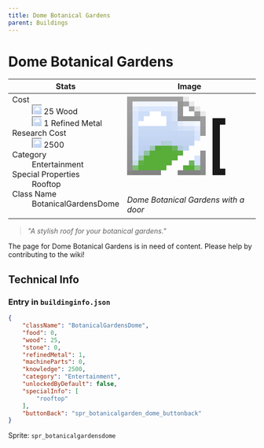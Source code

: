 ```yaml
---
title: Dome Botanical Gardens
parent: Buildings
---
```

# Dome Botanical Gardens

[//]: # (Pre-generated content)
<table><thead><tr><th>Stats</th><th>Image</th></tr></thead><tbody><tr><td><dl><dt>Cost</dt><dd><div class="resource-icon"><img style="object-position: -637px -751px;" src="https://tfe2-wiki.github.io/assets/sprites.png"></div> 25 Wood<br><div class="resource-icon"><img style="object-position: -795px -775px;" src="https://tfe2-wiki.github.io/assets/sprites.png"></div> 1 Refined Metal</dd><dt>Research Cost</dt><dd><div class="resource-icon"><img style="object-position: -268px -522px;" src="https://tfe2-wiki.github.io/assets/sprites.png"></div> 2500</dd><dt>Category</dt><dd>Entertainment</dd><dt>Special Properties</dt><dd>Rooftop</dd><dt>Class Name</dt><dd>BotanicalGardensDome</dd></dl></td><td><style>.building-image {width: 200px;height: 200px;overflow: hidden;position: relative;}.building-image img {image-rendering: pixelated;object-fit: none;transform: scale(10);transform-origin: left top;position: absolute;left: 0;top: 0;}.resource-image {width: 200px;height: 200px;overflow: hidden;position: relative;}.resource-image img {image-rendering: pixelated;object-fit: none;transform: scale(20);transform-origin: left top;position: absolute;left: 0;top: 0;}.building-icon {width: 20px;height: 20px;overflow: hidden;position: relative;display: inline-block;}.building-icon img {image-rendering: pixelated;object-fit: none;transform: scale(1);transform-origin: left top;position: absolute;left: 0;top: 0;}.resource-icon {width: 20px;height: 20px;overflow: hidden;position: relative;display: inline-block;}.resource-icon img {image-rendering: pixelated;object-fit: none;transform: scale(2);transform-origin: left top;position: absolute;left: 0;top: 0;}</style><div class="building-image"><img style="object-position: -733px -876px;" src="https://tfe2-wiki.github.io/assets/sprites.png" alt="Dome Botanical Gardens Back"><img style="object-position: -711px -593px;" src="https://tfe2-wiki.github.io/assets/sprites.png" alt="Dome Botanical Gardens"></div><i>Dome Botanical Gardens with a door</i></td></tr></tbody></table><blockquote><i>"A stylish roof for your botanical gardens."</i></blockquote>

The page for Dome Botanical Gardens is in need of content. Please help by contributing to the wiki!

## Technical Info
### Entry in `buildinginfo.json`

```json
{
    "className": "BotanicalGardensDome",
    "food": 0,
    "wood": 25,
    "stone": 0,
    "refinedMetal": 1,
    "machineParts": 0,
    "knowledge": 2500,
    "category": "Entertainment",
    "unlockedByDefault": false,
    "specialInfo": [
        "rooftop"
    ],
    "buttonBack": "spr_botanicalgarden_dome_buttonback"
}
```

Sprite: `spr_botanicalgardensdome`

